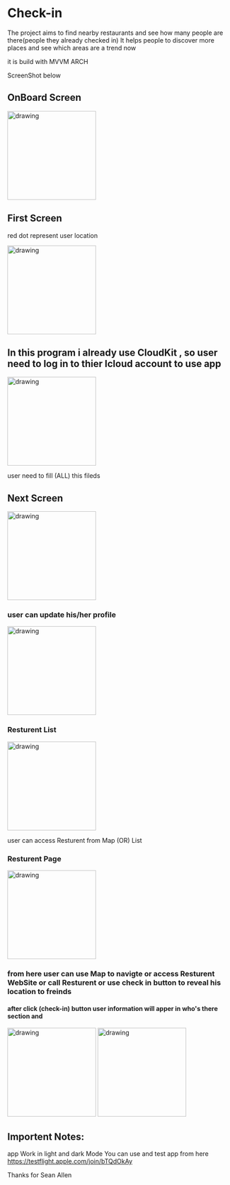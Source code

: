 # Check-in

The project aims to find nearby restaurants and see how many people are there(people they already checked in)
It helps people to discover more places and see which areas are a trend now

it is build with MVVM ARCH

ScreenShot below 

## OnBoard Screen 
<img src="ScreenShots/OnBoard.PNG" alt="drawing" width="200"/>

## First Screen
red dot represent user location 

<img src="ScreenShots/FirstScreen.PNG" alt="drawing" width="200"/>

## In this program i already use CloudKit , so user need to log in to thier Icloud account to use app


<img src="ScreenShots/emptyFields.PNG" alt="drawing" width="200"/>

user need to fill (ALL) this fileds 


## Next Screen 

<img src="ScreenShots/profile after reg.PNG" alt="drawing" width="200"/>


### user can update his/her profile 
<img src="ScreenShots/UpdateProfile.PNG" alt="drawing" width="200"/>

### 

### Resturent List 

<img src="ScreenShots/RestList.PNG" alt="drawing" width="200"/>

user can access Resturent from Map (OR) List

### Resturent Page 

<img src="ScreenShots/RestPage.PNG" alt="drawing" width="200"/>


### from here user can use Map to navigte or access Resturent WebSite or call Resturent or use check in button to reveal his location to freinds

#### after click (check-in) button user information will apper in who's there section and

<img src="ScreenShots/ListPlusOne.PNG" alt="drawing" width="200"/>


<img src="ScreenShots/plusOne.PNG" alt="drawing" width="200"/>


## Importent Notes:
app Work in light and dark Mode
You can use and test app from here 
https://testflight.apple.com/join/bTQdOkAy


Thanks for Sean Allen 
